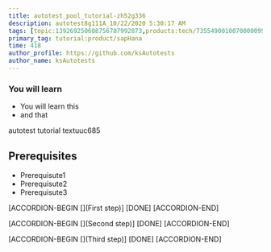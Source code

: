 ```yaml
---
title: autotest_pool_tutorial-zh52g336
description: autotest8g111A_10/22/2020 5:30:17 AM
tags: [topic:139269250608756787992873,products:tech/73554900100700000996,tutorial:experience/advanced]
primary_tag: tutorial:product/sapHana
time: 418
author_profile: https://github.com/ksAutotests
author_name: ksAutotests
---
```

### You will learn
- You will learn this
- and that

autotest tutorial textuuc685

## Prerequisites
- Prerequisute1
- Prerequisute2
- Prerequisute3

[ACCORDION-BEGIN [](First step)]
[DONE]
[ACCORDION-END]

[ACCORDION-BEGIN [](Second step)]
[DONE]
[ACCORDION-END]

[ACCORDION-BEGIN [](Third step)]
[DONE]
[ACCORDION-END]


